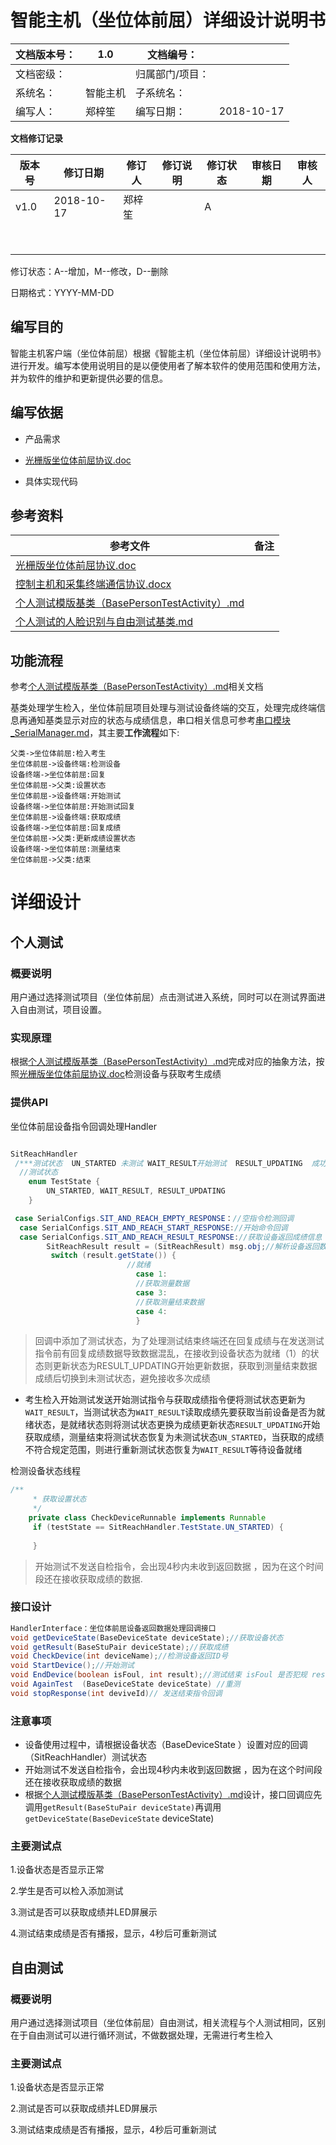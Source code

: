 # 智能主机（坐位体前屈）详细设计说明书



 



| 文档版本号： | 1.0      | 文档编号：      |            |
| ------------ | -------- | --------------- | ---------- |
| 文档密级：   |          | 归属部门/项目： |            |
| 系统名：     | 智能主机 | 子系统名：      |            |
| 编写人：     | 郑梓笙   | 编写日期：      | 2018-10-17 |

 

 

 

**文档修订记录**

| **版本号** | **修订日期** | **修订人** | **修订说明** | **修订状态** | **审核日期** | **审核人** |
| ---------- | ------------ | ---------- | ------------ | ------------ | ------------ | ---------- |
| v1.0       | 2018-10-17   | 郑梓笙     |              | A            |              |            |
|            |              |            |              |              |              |            |
|            |              |            |              |              |              |            |
|            |              |            |              |              |              |            |
|            |              |            |              |              |              |            |
|            |              |            |              |              |              |            |
|            |              |            |              |              |              |            |
|            |              |            |              |              |              |            |
|            |              |            |              |              |              |            |

修订状态：A--增加，M--修改，D--删除

日期格式：YYYY-MM-DD

## 编写目的 

智能主机客户端（坐位体前屈）根据《智能主机（坐位体前屈）详细设计说明书》进行开发。编写本使用说明目的是以便使用者了解本软件的使用范围和使用方法，并为软件的维护和更新提供必要的信息。

## 编写依据

- 产品需求

- [光栅版坐位体前屈协议.doc](光栅版坐位体前屈协议.doc)

- 具体实现代码

## 

## **参考资料**

| **参考文件**                                                 | **备注** |
| ------------------------------------------------------------ | -------- |
| [光栅版坐位体前屈协议.doc]()                                 |          |
| [控制主机和采集终端通信协议.docx](控制主机和采集终端通信协议.docx) |          |
| [个人测试模版基类（BasePersonTestActivity）.md]()            |          |
| [个人测试的人脸识别与自由测试基类.md]()                      |          |

## 功能流程

参考[个人测试模版基类（BasePersonTestActivity）.md]()相关文档

基类处理学生检入，坐位体前屈项目处理与测试设备终端的交互，处理完成终端信息再通知基类显示对应的状态与成绩信息，串口相关信息可参考[串口模块_SerialManager.md]()，其主要**工作流程**如下:
```sequence
父类->坐位体前屈:检入考生
坐位体前屈->设备终端:检测设备
设备终端->坐位体前屈:回复
坐位体前屈->父类:设置状态
坐位体前屈->设备终端:开始测试 
设备终端->坐位体前屈:开始测试回复
坐位体前屈->设备终端:获取成绩
设备终端->坐位体前屈:回复成绩
坐位体前屈->父类:更新成绩设置状态
设备终端->坐位体前屈:测量结束 
坐位体前屈->父类:结束
```

# **详细设计**

## **个人测试**

### 概要说明

用户通过选择测试项目（坐位体前屈）点击测试进入系统，同时可以在测试界面进入自由测试，项目设置。 

### 实现原理

根据[个人测试模版基类（BasePersonTestActivity）.md]()完成对应的抽象方法，按照[光栅版坐位体前屈协议.doc](光栅版坐位体前屈协议.doc)检测设备与获取考生成绩

### 提供API

坐位体前屈设备指令回调处理Handler

``` java

SitReachHandler
 /***测试状态  UN_STARTED 未测试 WAIT_RESULT开始测试  RESULT_UPDATING  成功获取成绩，更新成绩*/
  //测试状态
    enum TestState {
        UN_STARTED, WAIT_RESULT, RESULT_UPDATING
    }

 case SerialConfigs.SIT_AND_REACH_EMPTY_RESPONSE：//空指令检测回调
  case SerialConfigs.SIT_AND_REACH_START_RESPONSE://开始命令回调
  case SerialConfigs.SIT_AND_REACH_RESULT_RESPONSE://获取设备返回成绩信息
 		SitReachResult result = (SitReachResult) msg.obj;//解析设备返回数据
 		 switch (result.getState()) {
 						  //就绪
                            case 1:
                            //获取测量数据
                            case 3:
                            //获取测量结束数据
                            case 4:
                            }
```

> 回调中添加了测试状态，为了处理测试结束终端还在回复成绩与在发送测试指令前有回复成绩数据导致数据混乱，在接收到设备状态为就绪（1）的状态则更新状态为RESULT_UPDATING开始更新数据，获取到测量结束数据成绩后切换到未测试状态，避免接收多次成绩

- 考生检入开始测试发送开始测试指令与获取成绩指令便将测试状态更新为`WAIT_RESULT`，当测试状态为`WAIT_RESULT`读取成绩先要获取当前设备是否为就绪状态，是就绪状态则将测试状态更换为成绩更新状态`RESULT_UPDATING`开始获取成绩，测量结束将测试状态恢复为未测试状态`UN_STARTED`，当获取的成绩不符合规定范围，则进行重新测试状态恢复为`WAIT_RESULT`等待设备就绪

检测设备状态线程

``` java
/**
     * 获取设置状态
     */
    private class CheckDeviceRunnable implements Runnable 
     if (testState == SitReachHandler.TestState.UN_STARTED) {
     
     }
```


>开始测试不发送自检指令，会出现4秒内未收到返回数据 ，因为在这个时间段还在接收获取成绩的数据.




### **接口设计**

``` java
HandlerInterface：坐位体前屈设备返回数据处理回调接口
void getDeviceState(BaseDeviceState deviceState);//获取设备状态
void getResult(BaseStuPair deviceState);//获取成绩
void CheckDevice(int deviceName);//检测设备返回ID号
void StartDevice();//开始测试
void EndDevice(boolean isFoul, int result);//测试结束 isFoul 是否犯规 result成绩
void AgainTest	(BaseDeviceState deviceState) //重测
void stopResponse(int deviveId)// 发送结束指令回调
```
### 注意事项

- 设备使用过程中，请根据设备状态（BaseDeviceState ）设置对应的回调（SitReachHandler）测试状态
- 开始测试不发送自检指令，会出现4秒内未收到返回数据 ，因为在这个时间段还在接收获取成绩的数据
- 根据[个人测试模版基类（BasePersonTestActivity）.md]()设计，接口回调应先调用`getResult(BaseStuPair deviceState)`再调用 `getDeviceState(BaseDeviceState` deviceState)


### 主要测试点

1.设备状态是否显示正常

2.学生是否可以检入添加测试

3.测试是否可以获取成绩并LED屏展示

4.测试结束成绩是否有播报，显示，4秒后可重新测试



## **自由测试**

### 概要说明

用户通过选择测试项目（坐位体前屈）自由测试，相关流程与个人测试相同，区别在于自由测试可以进行循环测试，不做数据处理，无需进行考生检入

### 主要测试点

1.设备状态是否显示正常 

2.测试是否可以获取成绩并LED屏展示

3.测试结束成绩是否有播报，显示，4秒后可重新测试